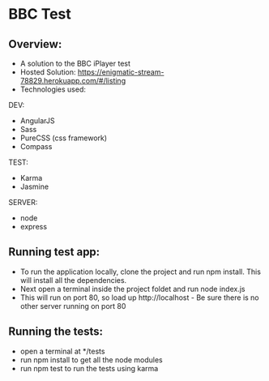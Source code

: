 # BBC Test

## Overview:

* A solution to the BBC iPlayer test
* Hosted Solution: https://enigmatic-stream-78829.herokuapp.com/#/listing
* Technologies used:

DEV:
- AngularJS
- Sass
- PureCSS (css framework)
- Compass

TEST:
- Karma
- Jasmine 

SERVER:
- node
- express

## Running test app:

* To run the application locally, clone the project and run npm install. This will install all the dependencies.
* Next open a terminal inside the project foldet and run node index.js
* This will run on port 80, so load up http://localhost - Be sure there is no other server running on port 80


## Running the tests:

* open a terminal at */tests
* run npm install to get all the node modules
* run npm test to run the tests using karma
